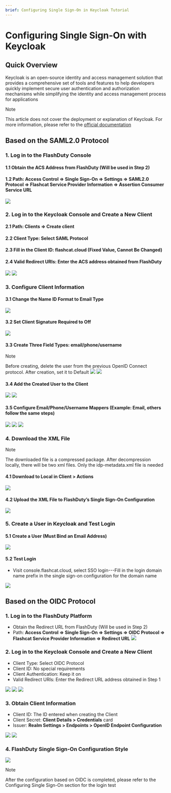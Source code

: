 ```yaml
---
brief: Configuring Single Sign-On in Keycloak Tutorial
---
```


# Configuring Single Sign-On with Keycloak

## Quick Overview

Keycloak is an open-source identity and access management solution that provides a comprehensive set of tools and features to help developers quickly implement secure user authentication and authorization mechanisms while simplifying the identity and access management process for applications

> [!NOTE]
> This article does not cover the deployment or explanation of Keycloak. For more information, please refer to the [official documentation](https://www.keycloak.org/)

## Based on the SAML2.0 Protocol
### 1. Log in to the FlashDuty Console
#### 1.1 Obtain the ACS Address from FlashDuty (Will be used in Step 2)
#### 1.2 Path: Access Control => Single Sign-On => Settings => SAML2.0 Protocol => Flashcat Service Provider Information => Assertion Consumer Service URL

![](https://fcimg.i18n.site/zh/flashduty/mixin/single_sign_on/keycloak/1.avif)

### 2. Log in to the Keycloak Console and Create a New Client
#### 2.1 Path: Clients => Create client
#### 2.2 Client Type: Select SAML Protocol
#### 2.3 Fill in the Client ID: flashcat.cloud (Fixed Value, Cannot Be Changed)
#### 2.4 Valid Redirect URIs: Enter the ACS address obtained from FlashDuty

![](https://fcimg.i18n.site/zh/flashduty/mixin/single_sign_on/keycloak/2.avif)
![](https://fcimg.i18n.site/zh/flashduty/mixin/single_sign_on/keycloak/3.avif)

### 3. Configure Client Information

#### 3.1 Change the Name ID Format to Email Type

![](https://fcimg.i18n.site/zh/flashduty/mixin/single_sign_on/keycloak/4.avif)

#### 3.2 Set Client Signature Required to Off

![](https://fcimg.i18n.site/zh/flashduty/mixin/single_sign_on/keycloak/5.avif)

#### 3.3 Create Three Field Types: email/phone/username
> [!NOTE]
> Before creating, delete the user from the previous OpenID Connect protocol. After creation, set it to Default
![](https://fcimg.i18n.site/zh/flashduty/mixin/single_sign_on/keycloak/6.avif)
![](https://fcimg.i18n.site/zh/flashduty/mixin/single_sign_on/keycloak/7.avif)

#### 3.4 Add the Created User to the Client
![](https://fcimg.i18n.site/zh/flashduty/mixin/single_sign_on/keycloak/8.avif)
![](https://fcimg.i18n.site/zh/flashduty/mixin/single_sign_on/keycloak/9.avif)

#### 3.5 Configure Email/Phone/Username Mappers (Example: Email, others follow the same steps)
![](https://fcimg.i18n.site/zh/flashduty/mixin/single_sign_on/keycloak/10.avif)
![](https://fcimg.i18n.site/zh/flashduty/mixin/single_sign_on/keycloak/11.avif)
![](https://fcimg.i18n.site/zh/flashduty/mixin/single_sign_on/keycloak/12.avif)

### 4. Download the XML File
> [!NOTE]
> The downloaded file is a compressed package. After decompression locally, there will be two xml files. Only the idp-metadata.xml file is needed
#### 4.1 Download to Local in Client > Actions
![](https://fcimg.i18n.site/zh/flashduty/mixin/single_sign_on/keycloak/13.avif)

#### 4.2 Upload the XML File to FlashDuty’s Single Sign-On Configuration
![](https://fcimg.i18n.site/zh/flashduty/mixin/single_sign_on/keycloak/14.avif)

### 5. Create a User in Keycloak and Test Login

#### 5.1 Create a User (Must Bind an Email Address)
![](https://fcimg.i18n.site/zh/flashduty/mixin/single_sign_on/keycloak/15.avif)

#### 5.2 Test Login
- Visit console.flashcat.cloud, select SSO login---Fill in the login domain name prefix in the single sign-on configuration for the domain name

![](https://fcimg.i18n.site/zh/flashduty/mixin/single_sign_on/keycloak/16.avif)

## Based on the OIDC Protocol
### 1. Log in to the FlashDuty Platform
- Obtain the Redirect URL from FlashDuty (Will be used in Step 2)
- Path: **Access Control => Single Sign-On => Settings => OIDC Protocol => Flashcat Service Provider Information => Redirect URL**
![](https://fcimg.i18n.site/zh/flashduty/mixin/single_sign_on/keycloak/17.avif)

### 2. Log in to the Keycloak Console and Create a New Client

- Client Type: Select OIDC Protocol
- Client ID: No special requirements
- Client Authentication: Keep it on
- Valid Redirect URIs: Enter the Redirect URL address obtained in Step 1

![](https://fcimg.i18n.site/zh/flashduty/mixin/single_sign_on/keycloak/18.avif)
![](https://fcimg.i18n.site/zh/flashduty/mixin/single_sign_on/keycloak/19.avif)
![](https://fcimg.i18n.site/zh/flashduty/mixin/single_sign_on/keycloak/20.avif)

### 3. Obtain Client Information

- Client ID: The ID entered when creating the Client
- Client Secret: **Client Details > Credentials** card
- Issuer: **Realm Settings > Endpoints > OpenID Endpoint Configuration**

![](https://fcimg.i18n.site/zh/flashduty/mixin/single_sign_on/keycloak/21.avif)
![](https://fcimg.i18n.site/zh/flashduty/mixin/single_sign_on/keycloak/22.avif)

### 4. FlashDuty Single Sign-On Configuration Style

![](https://fcimg.i18n.site/zh/flashduty/mixin/single_sign_on/keycloak/23.avif)

> [!NOTE]
> After the configuration based on OIDC is completed, please refer to the Configuring Single Sign-On section for the login test